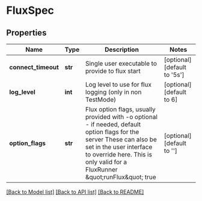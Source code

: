 # FluxSpec


## Properties
Name | Type | Description | Notes
------------ | ------------- | ------------- | -------------
**connect_timeout** | **str** | Single user executable to provide to flux start | [optional] [default to '5s']
**log_level** | **int** | Log level to use for flux logging (only in non TestMode) | [optional] [default to 6]
**option_flags** | **str** | Flux option flags, usually provided with -o optional - if needed, default option flags for the server These can also be set in the user interface to override here. This is only valid for a FluxRunner \&quot;runFlux\&quot; true | [optional] [default to '']

[[Back to Model list]](../README.md#documentation-for-models) [[Back to API list]](../README.md#documentation-for-api-endpoints) [[Back to README]](../README.md)



